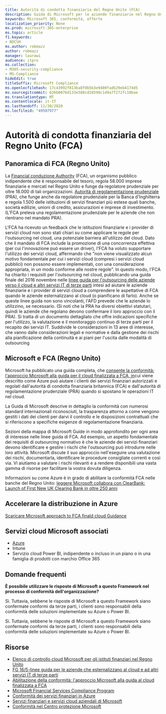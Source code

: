 ```yaml
---
title: Autorità di condotta finanziaria del Regno Unito (FCA)
description: Guida di Microsoft per le aziende finanziarie nel Regno Unito segue l'autorità di condotta finanziaria e linee guida per l'outsourcing nel cloud.
keywords: Microsoft 365, conformità, offerte
localization_priority: None
ms.prod: microsoft-365-enterprise
ms.topic: article
f1.keywords:
- NOCSH
ms.author: robmazz
author: robmazz
manager: laurawi
audience: itpro
ms.collection:
- M365-security-compliance
- MS-Compliance
hideEdit: true
titleSuffix: Microsoft Compliance
ms.openlocfilehash: 17c43992f813ba8f0b5b3e9400fadb29eb4174d5
ms.sourcegitcommit: 626b0076d133e588cd28598c149a7f272fc18bae
ms.translationtype: MT
ms.contentlocale: it-IT
ms.lasthandoff: 11/30/2020
ms.locfileid: "49507977"
---
```

# <a name="united-kingdom-financial-conduct-authority-fca"></a>Autorità di condotta finanziaria del Regno Unito (FCA)

## <a name="fca-uk-overview"></a>Panoramica di FCA (Regno Unito)

La [Financial conduzione Authority](https://www.fca.org.uk/) (FCA), un organismo pubblico indipendente che è responsabile del tesoro, regola 58.000 imprese finanziarie e mercati nel Regno Unito e funge da regolatore prudenziale per oltre 18.000 di tali organizzazioni. [Autorità di regolamentazione prudenziale](https://www.bankofengland.co.uk/pra/pages/default.aspx) (PRA), che funge anche da regolatore prudenziale per la Banca d'Inghilterra e regola 1.500 delle istituzioni di servizi finanziari più estese quali banche, società edilizie, unioni di credito, assicurazioni e imprese di investimento. (L'FCA preleva una regolamentazione prudenziale per le aziende che non rientrano nel mandato PRA).

L'FCA ha ricevuto un feedback che le istituzioni finanziarie e i provider di servizi cloud non sono stati chiari su come applicare le regole per l'outsourcing nel cloud, una potenziale barriera all'utilizzo del cloud. Dato che il mandato di FCA include la promozione di una concorrenza effettiva (per cui l'innovazione può essere un driver), l'FCA ha voluto supportare l'utilizzo dei servizi cloud, affermando che "non viene visualizzato alcun motivo fondamentale per cui i servizi cloud (compresi i servizi cloud pubblici) non possono essere implementati, con una considerazione appropriata, in un modo conforme alle nostre regole". In questo modo, l'FCA ha chiarito i requisiti per l'outsourcing nel cloud, pubblicando una guida finale del 2016 novembre nelle [linee guida per l'outsourcing delle aziende verso il cloud e altri servizi IT di terze parti](https://www.fca.org.uk/publication/finalised-guidance/fg16-5.pdf) intesi ad aiutare le aziende finanziarie e i provider di servizi cloud a comprendere le aspettative di FCA quando le aziende esternalizzano al cloud (o pianificano di farlo). Anche se queste linee guida non sono vincolanti, l'AFD prevede che le aziende lo utilizzino, se necessario. (Si noti che la PRA ha diversi obiettivi statutari, quindi le aziende che regolano devono confermare il loro approccio con il PRA). Si tratta di un documento dettagliato che offre indicazioni specifiche per l'utilizzo, la valutazione e il monitoraggio continuo di terze parti per il recapito dei servizi IT. Suddivide le considerazioni in 13 aree di interesse, che vanno dalle considerazioni legali e normative e dalla gestione dei rischi alla pianificazione della continuità e ai piani per l'uscita dalle modalità di outsourcing

## <a name="microsoft-and-fca-uk"></a>Microsoft e FCA (Regno Unito)

Microsoft ha pubblicato una guida completa, che [consente la conformità: l'approccio Microsoft alla guida per il cloud finalizzata a FCA, in](https://go.microsoft.com/fwlink/p/?linkid=2101561)cui viene descritto come Azure può aiutare i clienti dei servizi finanziari autorizzati e regolati dall'autorità di condotta finanziaria britannica (FCA) e dall'autorità di regolamentazione prudenziale (PRA) quando si spostano le operazioni IT nel cloud.

La Guida di Microsoft descrive in dettaglio la conformità con numerosi standard internazionali riconosciuti, la trasparenza attorno a come vengono gestiti i dati dei clienti per darvi il controllo e le disposizioni contrattuali che si riferiscono a specifiche esigenze di regolamentazione finanziaria.

Sezioni della mappa di Microsoft Guide in modo approfondito per ogni area di interesse nelle linee guida di FCA. Ad esempio, un aspetto fondamentale dei requisiti di outsourcing normativo è che le aziende dei servizi finanziari devono identificare e gestire i rischi che l'outsourcing può introdurre nelle loro attività. Microsoft discute il suo approccio nell'eseguire una valutazione dei rischi, documentarla, identificare le procedure consigliate correnti e così via. Vi aiutiamo a valutare i rischi rilevanti e a rendere disponibili una vasta gamma di risorse per facilitare la vostra dovuta diligenza.

Informazioni su come Azure è in grado di abilitare la conformità FCA nelle banche del Regno Unito: [leggere Microsoft collabora con ClearBank: Launch of First New UK Clearing Bank in oltre 250 anni](https://customers.microsoft.com/story/microsoft-collaborates-with-clearbank)

## <a name="accelerate-your-deployment-on-azure"></a>Accelerare la distribuzione in Azure

[Scaricare Microsoft approach to FCA finald cloud Guidance](https://go.microsoft.com/fwlink/p/?linkid=2101561)

## <a name="microsoft-in-scope-cloud-services"></a>Servizi cloud Microsoft associati

- [Azure](https://aka.ms/AzureCompliance)
- Intune
- Servizio cloud Power BI, indipendente o incluso in un piano o in una famiglia di prodotti con marchio Office 365

## <a name="frequently-asked-questions"></a>Domande frequenti

**È possibile utilizzare le risposte di Microsoft a questo Framework nel processo di conformità dell'organizzazione?**

Sì. Tuttavia, sebbene le risposte di Microsoft a questo Framework siano confermate conformi da terze parti, i clienti sono responsabili della conformità delle soluzioni implementate su Azure o Power BI.

Sì. Tuttavia, sebbene le risposte di Microsoft a questo Framework siano confermate conformi da terze parti, i clienti sono responsabili della conformità delle soluzioni implementate su Azure o Power BI.

## <a name="resources"></a>Risorse

- [Elenco di controllo cloud Microsoft per gli istituti finanziari nel Regno Unito](https://aka.ms/Azure-UK-compliance)
- [FG 16/5-linee guida per le aziende che esternalizzano al cloud e ad altri servizi IT di terze parti](https://www.fca.org.uk/publication/finalised-guidance/fg16-5.pdf)
- [Abilitazione della conformità: l'approccio Microsoft alla guida al cloud finalizzata a FCA](https://go.microsoft.com/fwlink/p/?linkid=2101561)
- [Microsoft Financial Services Compliance Program](https://www.microsoft.com/download/details.aspx?id=55332)
- [Conformità dei servizi finanziari in Azure](https://azure.microsoft.com/resources/videos/azurecon-2015-financial-services-compliance-in-azure/)
- [Servizi finanziari e servizi cloud aziendali di Microsoft](https://www.microsoft.com/trustcenter/cloudservices/financialservices)
- [Conformità nel Centro protezione Microsoft](https://www.microsoft.com/trust-center/compliance/compliance-overview)
